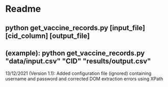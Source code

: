 # Readme

## python get_vaccine_records.py [input_file] [cid_column] [output_file]
## (example): python get_vaccine_records.py "data/input.csv" "CID" "results/output.csv"

13/12/2021 (Version 1.1): Added configuration file (ignored) containing username and password and corrected DOM extraction errors using XPath
